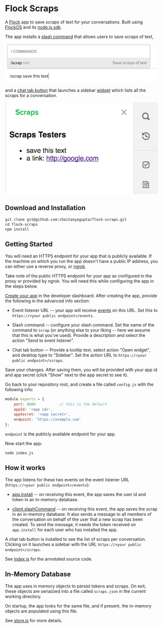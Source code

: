 # Flock Scraps

A [Flock][] app to save scraps of text for your conversations. Built using [FlockOS][] and its [node.js sdk][].

The app installs a [slash command][] that allows users to save scraps of text,

![slash command](images/slash-command.png)

and a [chat tab button][] that launches a sidebar [widget][] which lists all the
scraps for a conversation.

![sidebar](images/sidebar.png)

## Download and Installation

```
git clone git@github.com:chaitanyagupta/flock-scraps.git
cd flock-scraps
npm install
```

## Getting Started

You will need an HTTPS endpoint for your app that is publicly available. If the
machine on which you run the app doesn't have a public IP address, you can
either use a reverse proxy, or [ngrok][].

Take note of the public HTTPS endpoint for your app as configured in the proxy
or provided by ngrok. You will need this while configuring the app in the steps
below.

[Create your app](https://docs.flock.co/display/flockos/Creating+an+App) in the
developer dashboard. After creating the app, provide the following in the
advanced info section:

* Event listener URL -- your app will receive [events][] on this URL. Set this to
  `https://<your public endpoint>/events`.

* Slash command -- configure your slash command. Set the name of the command to
  `scrap` (or anything else to your liking -- here we assume that this is what
  you've used). Provide a description and select the action "Send to event listener".

* Chat tab button -- Provide a tooltip text, select action "Open widget", and
  desktop type to "Sidebar". Set the action URL to `https://<your public
  endpoint>/scraps`.

Save your changes. After saving them, you will be provided with your app id and
app secret (click "Show" next to the app secret to see it).

Go back to your repository root, and create a file called `config.js` with the
following info:

```js
module.exports = {
    port: 8080           // this is the default
    appId: '<app id>',
    appSecret: '<app secret>',
    endpoint: 'https://example.com'
};
```

`endpoint` is the publicly available endpoint for your app.

Now start the app:

```
node index.js
```

## How it works

The app listens for these two events on the event listener URL (`https://<your public
endpoint>/events`):

* [app.install][] -- on receiving this event, the app saves the user id and
  token in an in-memory database.

* [client.slashCommand][] -- on receiving this event, the app saves the scrap in
  an in-memory database. It also sends a message to all members of the
  conversation on behalf of the user that a new scrap has been created. To send
  the message, it needs the token received on `app.install` for each user who
  has installed the app.

A chat tab button is installed to see the list of scraps per
conversation. Clicking on it launches a sidebar with the URL `https://<your public
endpoint>/scraps`.

See [index.js](index.js) for the annotated source code.

## In-Memory Database

The app uses in memory objects to persist tokens and scraps. On exit, these objects are
serialzied into a file called `scraps.json` in the current working directory.

On startup, the app looks for the same file, and if present, the in-memory
objects are populated using this file.

See [store.js](store.js) for more details.

[flock]: https://flock.co
[flockos]: https://docs.flock.co
[node.js sdk]: https://github.com/flockchat/flockos-node-sdk
[ngrok]: https://ngrok.com
[events]: https://docs.flock.co/display/flockos/Events
[slash command]: https://docs.flock.co/display/flockos/Slash+Commands
[chat tab button]: https://docs.flock.co/display/flockos/Chat+Tab+Buttons
[widget]: https://docs.flock.co/display/flockos/Widgets
[app.install]: https://docs.flock.co/display/flockos/app.install
[client.slashCommand]: https://docs.flock.co/display/flockos/client.slashCommand

